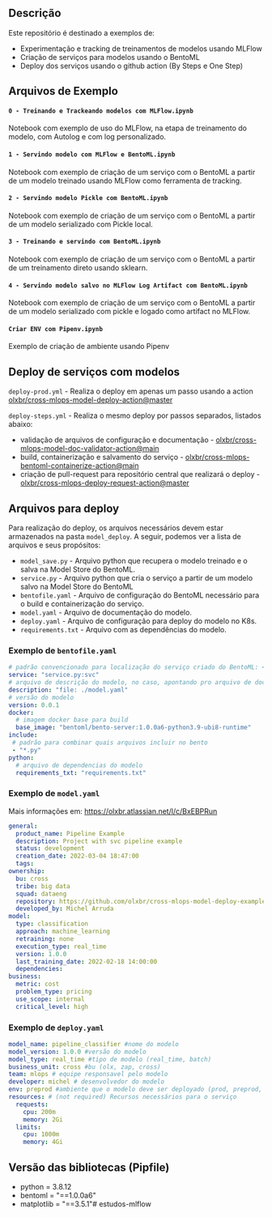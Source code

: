 ## Descrição

Este repositório é destinado a exemplos de:
- Experimentação e tracking de treinamentos de modelos usando MLFlow
- Criação de serviços para modelos usando o BentoML
- Deploy dos serviços usando o github action (By Steps e One Step)

## Arquivos de Exemplo

#### ```0 - Treinando e Trackeando modelos com MLFlow.ipynb```

Notebook com exemplo de uso do MLFlow, na etapa de treinamento do modelo, com Autolog e com log personalizado.

#### ```1 - Servindo modelo com MLFlow e BentoML.ipynb```     

Notebook com exemplo de criação de um serviço com o BentoML a partir de um modelo treinado usando MLFlow como ferramenta de tracking.

#### ```2 - Servindo modelo Pickle com BentoML.ipynb```

Notebook com exemplo de criação de um serviço com o BentoML a partir de um modelo serializado com Pickle local.

#### ```3 - Treinando e servindo com BentoML.ipynb```    

Notebook com exemplo de criação de um serviço com o BentoML a partir de um treinamento direto usando sklearn.

#### ```4 - Servindo modelo salvo no MLFlow Log Artifact com BentoML.ipynb```  

Notebook com exemplo de criação de um serviço com o BentoML a partir de um modelo serializado com pickle e logado como artifact no MLFlow.

#### ```Criar ENV com Pipenv.ipynb```

Exemplo de criação de ambiente usando Pipenv

## Deploy de serviços com modelos

```deploy-prod.yml``` - Realiza o deploy em apenas um passo usando a action [olxbr/cross-mlops-model-deploy-action@master](https://github.com/olxbr/cross-mlops-model-deploy-action)

```deploy-steps.yml``` - Realiza o mesmo deploy por passos separados, listados abaixo:

- validação de arquivos de configuração e documentação - [olxbr/cross-mlops-model-doc-validator-action@main](https://github.com/olxbr/cross-mlops-model-doc-validator-action)
- build, containerização e salvamento do serviço - [olxbr/cross-mlops-bentoml-containerize-action@main](https://github.com/olxbr/cross-mlops-bentoml-containerize-action)
- criação de pull-request para repositório central que realizará o deploy - [olxbr/cross-mlops-deploy-request-action@master](https://github.com/olxbr/cross-mlops-deploy-request-action)

## Arquivos para deploy

Para realização do deploy, os arquivos necessários devem estar armazenados na pasta ```model_deploy```. A seguir, podemos ver a lista de arquivos e seus propósitos:

- ```model_save.py``` - Arquivo python que recupera o modelo treinado e o salva na Model Store do BentoML.
- ```service.py``` - Arquivo python que cria o serviço a partir de um modelo salvo na Model Store do BentoML
- ```bentofile.yaml``` - Arquivo de configuração do BentoML necessário para o build e containerização do serviço.
- ```model.yaml``` - Arquivo de documentação do modelo.
- ```deploy.yaml``` - Arquivo de configuração para deploy do modelo no K8s.
- ```requirements.txt``` - Arquivo com as dependências do modelo.


### Exemplo de ```bentofile.yaml```

```yaml
# padrão convencionado para localização do serviço criado do BentoML: <ARQUIVO_SERVICE.py>:<SERVICE_ANNOTATION>
service: "service.py:svc"  
# arquivo de descrição do modelo, no caso, apontando pro arquivo de documentação
description: "file: ./model.yaml" 
# versão do modelo
version: 0.0.1 
docker:
  # imagem docker base para build
  base_image: "bentoml/bento-server:1.0.0a6-python3.9-ubi8-runtime"    
include: 
 # padrão para combinar quais arquivos incluir no bento
 - "*.py"  
python:
  # arquivo de dependencias do modelo
  requirements_txt: "requirements.txt"

```

### Exemplo de ```model.yaml```

Mais informações em: https://olxbr.atlassian.net/l/c/BxEBPRun

```yaml
general:
  product_name: Pipeline Example
  description: Project with svc pipeline example
  status: development
  creation_date: 2022-03-04 18:47:00
  tags: 
ownership:
  bu: cross
  tribe: big data
  squad: dataeng
  repository: https://github.com/olxbr/cross-mlops-model-deploy-example
  developed_by: Michel Arruda
model:
  type: classification
  approach: machine_learning
  retraining: none
  execution_type: real_time
  version: 1.0.0
  last_training_date: 2022-02-18 14:00:00
  dependencies:
business:
  metric: cost
  problem_type: pricing
  use_scope: internal
  critical_level: high
```

### Exemplo de ```deploy.yaml```

```yaml
model_name: pipeline_classifier #nome do modelo
model_version: 1.0.0 #versão do modelo
model_type: real_time #tipo de modelo (real_time, batch)
business_unit: cross #bu (olx, zap, cross)
team: mlops # equipe responsavel pelo modelo
developer: michel # desenvolvedor do modelo
env: preprod #ambiente que o modelo deve ser deployado (prod, preprod, dev)
resources: # (not required) Recursos necessários para o serviço
  requests:
    cpu: 200m
    memory: 2Gi
  limits:
    cpu: 1000m
    memory: 4Gi
```

## Versão das bibliotecas (Pipfile)

- python = 3.8.12
- bentoml = "==1.0.0a6"
- matplotlib = "==3.5.1"# estudos-mlflow
